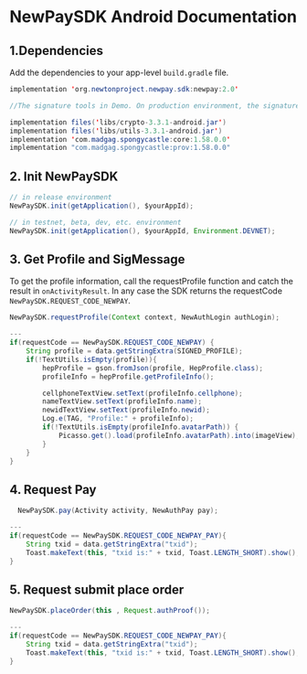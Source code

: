 # NewPaySDK Android Documentation

## 1.Dependencies

Add the dependencies to your app-level `build.gradle` file.

```java
implementation 'org.newtonproject.newpay.sdk:newpay:2.0'

//The signature tools in Demo. On production environment, the signature information must be from server.

implementation files('libs/crypto-3.3.1-android.jar')
implementation files('libs/utils-3.3.1-android.jar')
implementation 'com.madgag.spongycastle:core:1.58.0.0'
implementation "com.madgag.spongycastle:prov:1.58.0.0"
```

## 2. Init NewPaySDK

```java
// in release environment
NewPaySDK.init(getApplication(), $yourAppId);

// in testnet, beta, dev, etc. environment
NewPaySDK.init(getApplication(), $yourAppId, Environment.DEVNET);
```

## 3. Get Profile and SigMessage

To get the profile information, call the requestProfile function and catch the result in `onActivityResult`.
In any case the SDK returns the requestCode `NewPaySDK.REQUEST_CODE_NEWPAY`.

```java
NewPaySDK.requestProfile(Context context, NewAuthLogin authLogin);

---
if(requestCode == NewPaySDK.REQUEST_CODE_NEWPAY) {
    String profile = data.getStringExtra(SIGNED_PROFILE);
    if(!TextUtils.isEmpty(profile)){
        hepProfile = gson.fromJson(profile, HepProfile.class);
        profileInfo = hepProfile.getProfileInfo();

        cellphoneTextView.setText(profileInfo.cellphone);
        nameTextView.setText(profileInfo.name);
        newidTextView.setText(profileInfo.newid);
        Log.e(TAG, "Profile:" + profileInfo);
        if(!TextUtils.isEmpty(profileInfo.avatarPath)) {
            Picasso.get().load(profileInfo.avatarPath).into(imageView);
        }
    }
}
```

## 4. Request Pay

```java
  NewPaySDK.pay(Activity activity, NewAuthPay pay);

---
if(requestCode == NewPaySDK.REQUEST_CODE_NEWPAY_PAY){
    String txid = data.getStringExtra("txid");
    Toast.makeText(this, "txid is:" + txid, Toast.LENGTH_SHORT).show();
}

```
## 5. Request submit place order

``` java
NewPaySDK.placeOrder(this , Request.authProof());

---
if(requestCode == NewPaySDK.REQUEST_CODE_NEWPAY_PAY){
    String txid = data.getStringExtra("txid");
    Toast.makeText(this, "txid is:" + txid, Toast.LENGTH_SHORT).show();
}
```
